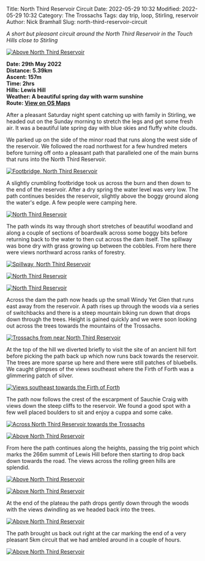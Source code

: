 Title: North Third Reservoir Circuit
Date: 2022-05-29 10:32
Modified: 2022-05-29 10:32
Category: The Trossachs
Tags: day trip, loop, Stirling, reservoir
Author: Nick Bramhall
Slug: north-third-reservoir-circuit

_A short but pleasant circuit around the North Third Reservoir in the Touch Hills close to Stirling_

<a href="https://www.flickr.com/photos/black_friction/52108713330/in/album-72177720299386090/" title="Above North Third Reservoir"><img src="https://live.staticflickr.com/65535/52108713330_f83fd3349c_b.jpg" alt="Above North Third Reservoir"></a>

<!--more-->

**Date: 29th May 2022  
Distance: 5.39km  
Ascent: 157m  
Time: 2hrs  
Hills: Lewis Hill  
Weather: A beautiful spring day with warm sunshine  
Route: [View on OS Maps](https://www.invertedworld.co.uk/hillwalking/trip/527)**

After a pleasant Saturday night spent catching up with family in Stirling, we headed out on the Sunday morning to stretch the legs and get some fresh air. It was a beautiful late spring day with blue skies and fluffy white clouds.

We parked up on the side of the minor road that runs along the west side of the reservoir. We followed the road northwest for a few hundred meters before turning off onto a pleasant path that paralleled one of the main burns that runs into the North Third Reservoir.

<a href="https://www.flickr.com/photos/black_friction/52108700470/in/album-72177720299386090/" title="Footbridge, North Third Reservoir"><img src="https://live.staticflickr.com/65535/52108700470_84795e5872_b.jpg" alt="Footbridge, North Third Reservoir"></a>

A slightly crumbling footbridge took us across the burn and then down to the end of the reservoir. After a dry spring the water level was very low. The path continues besides the reservoir, slightly above the boggy ground along the water's edge. A few people were camping here.

<a href="https://www.flickr.com/photos/black_friction/52108436719/in/album-72177720299386090/" title="North Third Reservoir"><img src="https://live.staticflickr.com/65535/52108436719_6453778b8f_b.jpg" alt="North Third Reservoir"></a>

The path winds its way through short stretches of beautiful woodland and along a couple of sections of boardwalk across some boggy bits before returning back to the water to then cut across the dam itself. The spillway was bone dry with grass growing up between the cobbles. From here there were views northward across ranks of forestry.

<a href="https://www.flickr.com/photos/black_friction/52107168047/in/album-72177720299386090/" title="Spillway, North Third Reservoir"><img src="https://live.staticflickr.com/65535/52107168047_6a9d655d67_b.jpg" alt="Spillway, North Third Reservoir"></a>

<a href="https://www.flickr.com/photos/black_friction/52108227348/in/album-72177720299386090/" title="North Third Reservoir"><img src="https://live.staticflickr.com/65535/52108227348_b25f052a72_b.jpg" alt="North Third Reservoir"></a>

<a href="https://www.flickr.com/photos/black_friction/52108704375/in/album-72177720299386090/" title="North Third Reservoir"><img src="https://live.staticflickr.com/65535/52108704375_a15e4db17f_b.jpg" alt="North Third Reservoir"></a>

Across the dam the path now heads up the small Windy Yet Glen that runs east away from the reservoir. A path rises up through the woods via a series of switchbacks and there is a steep mountain biking run down that drops down through the trees. Height is gained quickly and we were soon looking out across the trees towards the mountains of the Trossachs.

<a href="https://www.flickr.com/photos/black_friction/52108705190/in/album-72177720299386090/" title="Trossachs from near North Third Reservoir"><img src="https://live.staticflickr.com/65535/52108705190_5b8c3f54e9_b.jpg" alt="Trossachs from near North Third Reservoir"></a>

At the top of the hill we diverted briefly to visit the site of an ancient hill fort before picking the path back up which now runs back towards the reservoir. The trees are more sparse up here and there were still patches of bluebells. We caught glimpses of the views southeast where the Firth of Forth was a glimmering patch of silver.

<a href="https://www.flickr.com/photos/black_friction/52108444659/in/album-72177720299386090/" title="Views southeast towards the Firth of Forth"><img src="https://live.staticflickr.com/65535/52108444659_47aeb985cd_b.jpg" alt="Views southeast towards the Firth of Forth"></a>

The path now follows the crest of the escarpment of Sauchie Craig with views down the steep cliffs to the reservoir. We found a good spot with a few well placed boulders to sit and enjoy a cuppa and some cake.

<a href="https://www.flickr.com/photos/black_friction/52108197221/in/album-72177720299386090/" title="Across North Third Reservoir towards the Trossachs"><img src="https://live.staticflickr.com/65535/52108197221_cec4381ae9_b.jpg" alt="Across North Third Reservoir towards the Trossachs"></a>

<a href="https://www.flickr.com/photos/black_friction/52108233973/in/album-72177720299386090/" title="Above North Third Reservoir"><img src="https://live.staticflickr.com/65535/52108233973_3e9bf2e371_b.jpg" alt="Above North Third Reservoir"></a>

From here the path continues along the heights, passing the trig point which marks the 266m summit of Lewis Hill before then starting to drop back down towards the road. The views across the rolling green hills are splendid.

<a href="https://www.flickr.com/photos/black_friction/52107177137/in/album-72177720299386090/" title="Above North Third Reservoir"><img src="https://live.staticflickr.com/65535/52107177137_9f079e6cfc_b.jpg" alt="Above North Third Reservoir"></a>

<a href="https://www.flickr.com/photos/black_friction/52108713330/in/album-72177720299386090/" title="Above North Third Reservoir"><img src="https://live.staticflickr.com/65535/52108713330_f83fd3349c_b.jpg" alt="Above North Third Reservoir"></a>

At the end of the plateau the path drops gently down through the woods with the views dwindling as we headed back into the trees.

<a href="https://www.flickr.com/photos/black_friction/52108713850/in/album-72177720299386090/" title="Above North Third Reservoir"><img src="https://live.staticflickr.com/65535/52108713850_0eb02b02e2_b.jpg" alt="Above North Third Reservoir"></a>

The path brought us back out right at the car marking the end of a very pleasant 5km circuit that we had ambled around in a couple of hours.

<a href="https://www.flickr.com/photos/black_friction/52107179797/in/album-72177720299386090/" title="Above North Third Reservoir"><img src="https://live.staticflickr.com/65535/52107179797_015194cdc0_b.jpg" alt="Above North Third Reservoir"></a>